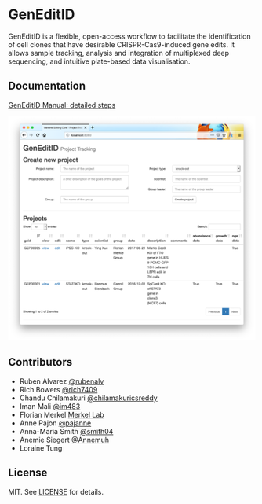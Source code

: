 # GenEditID

GenEditID is a flexible, open-access workflow to facilitate the identification of cell clones that have desirable CRISPR-Cas9-induced gene edits. It allows sample tracking, analysis and integration of multiplexed deep sequencing, and intuitive plate-based data visualisation.


## Documentation

[GenEditID Manual: detailed steps](manual.md)

![](GenEditIDWebApp.png)


## Contributors

- Ruben Alvarez [@rubenalv](https://github.com/rubenalv)
- Rich Bowers [@rich7409](https://github.com/rich7409)
- Chandu Chilamakuri [@chilamakuricsreddy](https://github.com/chilamakuricsreddy)
- Iman Mali [@im483](https://github.com/im483)
- Florian Merkel [Merkel Lab](http://www.merklelab.org/)
- Anne Pajon [@pajanne](https://github.com/pajanne)
- Anna-Maria Smith [@smith04](https://github.com/smith04)
- Anemie Siegert [@Annemuh](https://github.com/Annemuh)
- Loraine Tung



## License

MIT. See [LICENSE](LICENSE.md) for details.
